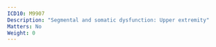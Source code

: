 ```yaml
---
ICD10: M9907
Description: "Segmental and somatic dysfunction: Upper extremity"
Matters: No
Weight: 0
---
```


